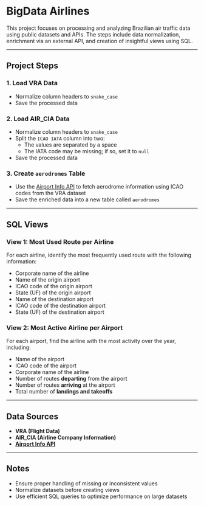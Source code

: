# BigData Airlines

This project focuses on processing and analyzing Brazilian air traffic data using public datasets and APIs. The steps include data normalization, enrichment via an external API, and creation of insightful views using SQL.

---

## Project Steps

### 1. Load VRA Data
- Normalize column headers to `snake_case`
- Save the processed data

### 2. Load AIR_CIA Data
- Normalize column headers to `snake_case`
- Split the `ICAO IATA` column into two:
  - The values are separated by a space
  - The IATA code may be missing; if so, set it to `null`
- Save the processed data

### 3. Create `aerodromes` Table
- Use the [Airport Info API](https://rapidapi.com/Active-api/api/airport-info/) to fetch aerodrome information using ICAO codes from the VRA dataset
- Save the enriched data into a new table called `aerodromes`

---

## SQL Views

### View 1: Most Used Route per Airline
For each airline, identify the most frequently used route with the following information:
- Corporate name of the airline
- Name of the origin airport
- ICAO code of the origin airport
- State (UF) of the origin airport
- Name of the destination airport
- ICAO code of the destination airport
- State (UF) of the destination airport

### View 2: Most Active Airline per Airport
For each airport, find the airline with the most activity over the year, including:
- Name of the airport
- ICAO code of the airport
- Corporate name of the airline
- Number of routes **departing** from the airport
- Number of routes **arriving** at the airport
- Total number of **landings and takeoffs**

---

## Data Sources
- **VRA (Flight Data)**  
- **AIR_CIA (Airline Company Information)**  
- **[Airport Info API](https://rapidapi.com/Active-api/api/airport-info/)**

---

## Notes
- Ensure proper handling of missing or inconsistent values
- Normalize datasets before creating views
- Use efficient SQL queries to optimize performance on large datasets

